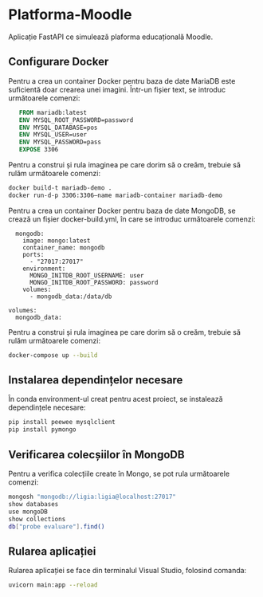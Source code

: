 # Platforma-Moodle

Aplicație FastAPI ce simulează plaforma educațională Moodle.

## Configurare Docker

Pentru a crea un container Docker pentru baza de date MariaDB este suficientă doar crearea unei imagini. Într-un fișier text, se introduc următoarele comenzi:

```dockerfile
   FROM mariadb:latest
   ENV MYSQL_ROOT_PASSWORD=password
   ENV MYSQL_DATABASE=pos
   ENV MYSQL_USER=user
   ENV MYSQL_PASSWORD=pass
   EXPOSE 3306
```

Pentru a construi și rula imaginea pe care dorim să o creăm, trebuie să rulăm următoarele comenzi:

 ```bash
docker build-t mariadb-demo .
docker run-d-p 3306:3306–name mariadb-container mariadb-demo
```

Pentru a crea un container Docker pentru baza de date MongoDB, se crează un fișier docker-build.yml, în care se introduc următoarele comenzi:

```services:
  mongodb:
    image: mongo:latest
    container_name: mongodb
    ports:
      - "27017:27017"
    environment:
      MONGO_INITDB_ROOT_USERNAME: user
      MONGO_INITDB_ROOT_PASSWORD: password
    volumes:
      - mongodb_data:/data/db

volumes:
  mongodb_data:
```

Pentru a construi și rula imaginea pe care dorim să o creăm, trebuie să rulăm următoarele comenzi:

 ```bash
docker-compose up --build
```

## Instalarea dependințelor necesare

În conda environment-ul creat pentru acest proiect, se instalează dependințele necesare:

```bash
pip install peewee mysqlclient
pip install pymongo
```

## Verificarea colecșiilor în MongoDB

Pentru a verifica colecțiile create în Mongo, se pot rula următoarele comenzi:

```bash
mongosh "mongodb://ligia:ligia@localhost:27017"
show databases
use mongoDB
show collections
db["probe evaluare"].find()
```

## Rularea aplicației

Rularea aplicației se face din terminalul Visual Studio, folosind comanda:

```bash
uvicorn main:app --reload 
```  


